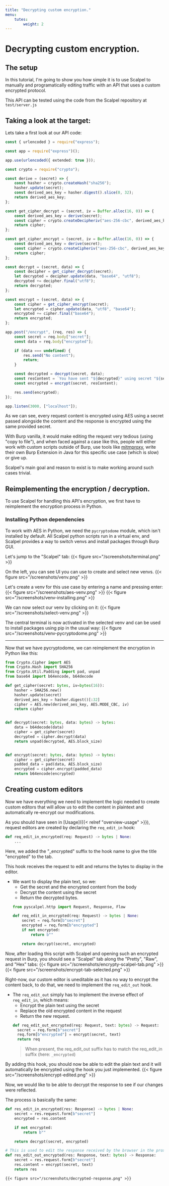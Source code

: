 ```yaml
---
title: "Decrypting custom encryption."
menu:
    tutes:
        weight: 2
---
```


# Decrypting custom encryption.

## The setup

In this tutorial, I'm going to show you how simple it is to use Scalpel to manually and programatically editing traffic with an API that uses a custom encrypted protocol.

This API can be tested using the code from the Scalpel repository at `test/server.js`

## Taking a look at the target:

Lets take a first look at our API code:
```ts
const { urlencoded } = require("express");

const app = require("express")();

app.use(urlencoded({ extended: true }));

const crypto = require("crypto");

const derive = (secret) => {
	const hasher = crypto.createHash("sha256");
	hasher.update(secret);
	const derived_aes_key = hasher.digest().slice(0, 32);
	return derived_aes_key;
};

const get_cipher_decrypt = (secret, iv = Buffer.alloc(16, 0)) => {
	const derived_aes_key = derive(secret);
	const cipher = crypto.createDecipheriv("aes-256-cbc", derived_aes_key, iv);
	return cipher;
};

const get_cipher_encrypt = (secret, iv = Buffer.alloc(16, 0)) => {
	const derived_aes_key = derive(secret);
	const cipher = crypto.createCipheriv("aes-256-cbc", derived_aes_key, iv);
	return cipher;
};

const decrypt = (secret, data) => {
	const decipher = get_cipher_decrypt(secret);
	let decrypted = decipher.update(data, "base64", "utf8");
	decrypted += decipher.final("utf8");
	return decrypted;
};

const encrypt = (secret, data) => {
	const cipher = get_cipher_encrypt(secret);
	let encrypted = cipher.update(data, "utf8", "base64");
	encrypted += cipher.final("base64");
	return encrypted;
};

app.post("/encrypt", (req, res) => {
	const secret = req.body["secret"];
	const data = req.body["encrypted"];

	if (data === undefined) {
		res.send("No content");
		return;
	}

	const decrypted = decrypt(secret, data);
	const resContent = `You have sent "${decrypted}" using secret "${secret}"`;
	const encrypted = encrypt(secret, resContent);

	res.send(encrypted);
});

app.listen(3000, ["localhost"]);
```
As we can see, every request content is encrypted using AES using a secret passed alongside the content and the response is encrypted using the same provided secret.

With Burp vanilla, it would make editing the request very tedious (using "copy to file"), and when faced against a case like this, people will either work with custom scripts outside of Burp, use tools like [mitmproxy](https://docs.mitmproxy.org/stable/), write their own Burp Extension in Java for this specific use case (which is slow) or give up.

Scalpel's main goal and reason to exist is to make working around such cases trivial.

## Reimplementing the encryption / decryption.
To use Scalpel for handling this API's encryption, we first have to reimplement the encryption process in Python.


### Installing Python dependencies

To work with AES in Python, we need the `pycryptodome` module, which isn't installed by default.
All Scalpel python scripts run in a virtual env, and Scalpel provides a way to switch venvs and install packages through Burp GUI.

Let's jump to the "Scalpel" tab:
{{< figure src="/screenshots/terminal.png" >}}

On the left, you can see UI you can use to create and select new venvs.
{{< figure src="/screenshots/venv.png" >}}

Let's create a venv for this use case by entering a name and pressing enter:
{{< figure src="/screenshots/aes-venv.png" >}}
{{< figure src="/screenshots/venv-installing.png" >}}

We can now select our venv by clicking on it:
{{< figure src="/screenshots/select-venv.png" >}}

The central terminal is now activated in the selected venv and can be used to install packages using pip in the usual way:
{{< figure src="/screenshots/venv-pycryptodome.png" >}}


---
Now that we have pycryptodome, we can reimplement the encryption in Python like this:
```python
from Crypto.Cipher import AES
from Crypto.Hash import SHA256
from Crypto.Util.Padding import pad, unpad
from base64 import b64encode, b64decode

def get_cipher(secret: bytes, iv=bytes(16)):
    hasher = SHA256.new()
    hasher.update(secret)
    derived_aes_key = hasher.digest()[:32]
    cipher = AES.new(derived_aes_key, AES.MODE_CBC, iv)
    return cipher


def decrypt(secret: bytes, data: bytes) -> bytes:
    data = b64decode(data)
    cipher = get_cipher(secret)
    decrypted = cipher.decrypt(data)
    return unpad(decrypted, AES.block_size)


def encrypt(secret: bytes, data: bytes) -> bytes:
    cipher = get_cipher(secret)
    padded_data = pad(data, AES.block_size)
    encrypted = cipher.encrypt(padded_data)
    return b64encode(encrypted)
```

## Creating custom editors
Now we have everything we need to implement the logic needed to create custom editors that will allow us to edit the content in plaintext and automatically re-encrypt our modifications.

As you should have seen in [Usage]({{< relref "overview-usage" >}}), request editors are created by declaring the `req_edit_in` hook:
```python
def req_edit_in_encrypted(req: Request) -> bytes | None:
    ...
```
Here, we added the "_encrypted" suffix to the hook name to give the title "encrypted" to the tab.

This hook receives the request to edit and returns the bytes to display in the editor.
- We want to display the plain text, so we:
  - Get the secret and the encrypted content from the body
  - Decrypt the content using the secret
  - Return the decrypted bytes.
  ```python
  from pyscalpel.http import Request, Response, Flow

  def req_edit_in_encrypted(req: Request) -> bytes | None:
      secret = req.form[b"secret"]
      encrypted = req.form[b"encrypted"]
      if not encrypted:
          return b""

      return decrypt(secret, encrypted)
  ```

Now, after loading this script with Scalpel and opening such an encrypted request in Burp, you should see a "Scalpel" tab along the "Pretty", "Raw", and "Hex" tabs:
  {{< figure src="/screenshots/encrypty-scalpel-tab.png" >}}
  {{< figure src="/screenshots/encrypt-tab-selected.png" >}}

Right-now, our custom editor is uneditable as it has no way to encrypt the content back, to do that, we need to implement the `req_edit_out` hook.

- The `req_edit_out` simply has to implement the inverse effect of `req_edit_in`, which means:
  - Encrypt the plain text using the secret
  - Replace the old encrypted content in the request
  - Return the new request.
  ```python
  def req_edit_out_encrypted(req: Request, text: bytes) -> Request:
    secret = req.form[b"secret"]
    req.form[b"encrypted"] = encrypt(secret, text)
    return req
  ```
  > When present, the req_edit_out suffix has to match the req_edit_in suffix (here: `_encrypted`)

By adding this hook, you should now be able to edit the plain text and it will automatically be encrypted using the hook you just implemented.
  {{< figure src="/screenshots/encrypt-edited.png" >}}

Now, we would like to be able to decrypt the response to see if our changes were reflected.

The process is basically the same:
```python
def res_edit_in_encrypted(res: Response) -> bytes | None:
    secret = res.request.form[b"secret"]
    encrypted = res.content

    if not encrypted:
        return b""

    return decrypt(secret, encrypted)

# This is used to edit the response received by the browser in the proxy, but is useless in Repeater/Logger.
def res_edit_out_encrypted(res: Response, text: bytes) -> Response:
    secret = res.request.form[b"secret"]
    res.content = encrypt(secret, text)
    return res
```
    {{< figure src="/screenshots/decrypted-response.png" >}}

